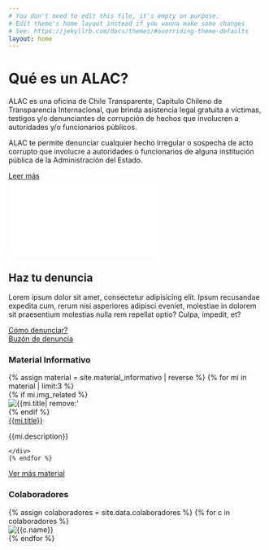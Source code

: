 ```yaml
---
# You don't need to edit this file, it's empty on purpose.
# Edit theme's home layout instead if you wanna make some changes
# See: https://jekyllrb.com/docs/themes/#overriding-theme-defaults
layout: home
---
```

<div id="main-section" class="container-fluid">
  <div class="row">
    <div id="main-content" class="col-md-5 col-md-offset-2">
      <h1>Qué es un ALAC?</h1>
      <p>ALAC es una oficina de Chile Transparente, Capítulo Chileno de Transparencia Internacional, que brinda asistencia legal gratuita a víctimas, testigos y/o denunciantes de corrupción de hechos que involucren a autoridades y/o funcionarios públicos.</p>
      <p>ALAC te permite denunciar cualquier hecho irregular o sospecha de acto corrupto que involucre a autoridades o funcionarios de alguna institución pública de la Administración del Estado.</p>
      <a href="/que-es-un-alac/" class="btn btn-main-section">Leer más</a>
    </div>
    <div class="col-md-5">
      <div class="embed-responsive embed-responsive-16by9">
        <iframe class="embed-responsive-item" src="//www.youtube.com/embed/Ser1MgGZa0U" frameborder="0" allow="autoplay; encrypted-media" allowfullscreen></iframe>
      </div>
    </div>
  </div>
</div>

<div id="denuncialos" class="container-fluid">
  <div class="col-xs-12 col-sm-12 col-md-6 col-md-offset-3 text-center">
    <h2>Haz tu denuncia</h2>
    <p>Lorem ipsum dolor sit amet, consectetur adipisicing elit. Ipsum recusandae expedita cum, rerum nisi asperiores adipisci eveniet, molestiae in dolorem sit praesentium molestias nulla rem repellat optio? Culpa, impedit, et?</p>
  </div>
  <div class="col-xs-6 col-sm-2 col-sm-offset-4 col-md-2 col-md-offset-4 col-lg-2 col-lg-offset-4 text-center">
    <a href="#" class="btn btn-como-denunciar">Cómo denunciar?</a>
  </div>
  <div class="col-xs-6 col-sm-2 col-md-2 col-lg-2 text-center">
    <a href="//buzon.denunciacorrupcion.cl/#/" class="btn btn-denuncia">Buzón de denuncia</a>
  </div>
</div>

<div id="material-informativo-main" class="container text-center">
  <h3>Material Informativo</h3>
  <div class="row">
    {% assign material = site.material_informativo | reverse %}
    {% for mi in material | limit:3 %}
    <div class="col-xs-12 col-md-4">
      <div class="panel panel-default">
        {% if mi.img_related %}
        <div class="panel-heading">
          <img src="{% if mi.img_related %}{{mi.img_related}}{% else %}https://via.placeholder.com/1024x768{% endif %}" alt="{{mi.title| remove:'"'}}" class="img-responsive">
        </div>
        {% endif %}
        <div class="panel-body {% unless mi.img_related %}no-img{% endunless %}">
          <a href="{% if mi.categories contains 'video' or mi.categories contains 'archivo' %}{{mi.share_url}}{% else %}{{mi.url}}{% endif %}"{% if mi.categories contains 'video' or mi.categories contains 'archivo' %} target="_blank"{% endif %}>{{mi.title}}</a>
          <p>{{mi.description}}</p>
        </div>
      </div>

    </div>
    {% endfor %}
  </div>
  <div>
    <a href="/material-informativo/" class="btn btn-more-materials">Ver más material</a>
  </div>
</div>

<div id="colaboradores" class="container text-center">
  <h3>Colaboradores</h3>
  <div class="row">
    {% assign colaboradores = site.data.colaboradores %}
    {% for c in colaboradores %}
    <div class="col-xs-6 col-sm-3 col-md-2">
      <img src="{{c.image}}" alt="{{c.name}}" class="img-responsive">
    </div>
    {% endfor %}
  </div>
</div>